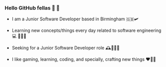 ### Hello GitHub fellas 👋 👋 

- I am a Junior Software Developer based in Birmingham 🇬🇧🛩️ 

- Learning new concepts/things every day related to software engineering 💻 🧑🏽‍💻 

- Seeking for a Junior Software Developer role 🕰️👨🏽‍💼

- I like gaming, learning, coding, and specially, crafting new things ♥️🎉💼

                
